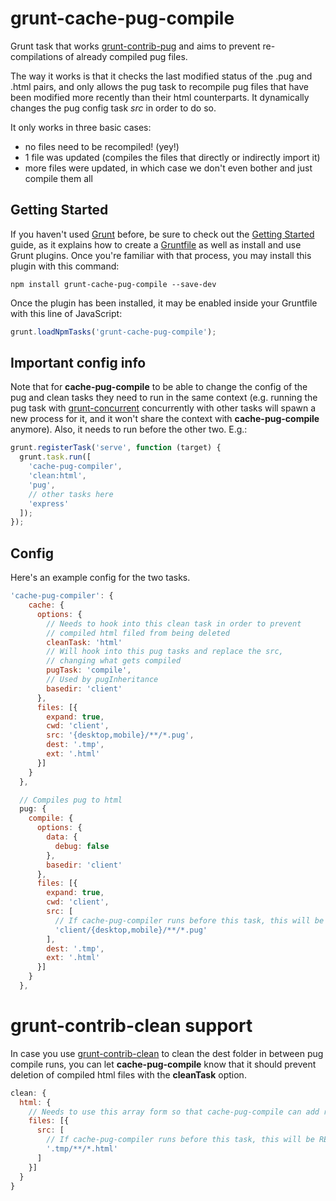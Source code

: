 # grunt-cache-pug-compile
Grunt task that works <a href="https://github.com/gruntjs/grunt-contrib-pug">grunt-contrib-pug</a> and aims to prevent re-compilations of already compiled pug files.

The way it works is that it checks the last modified status of the .pug and .html pairs, and only allows the pug task to recompile pug files that have been modified more recently than their html counterparts. It dynamically changes the pug config task <i>src</i> in order to do so.

 It only works in three basic cases:
 *  no files need to be recompiled! (yey!)
 *  1 file was updated (compiles the files that directly or indirectly import it)
 *  more files were updated, in which case we don't even bother and just compile them all

## Getting Started

If you haven't used [Grunt](http://gruntjs.com/) before, be sure to check out the [Getting Started](http://gruntjs.com/getting-started) guide, as it explains how to create a [Gruntfile](http://gruntjs.com/sample-gruntfile) as well as install and use Grunt plugins. Once you're familiar with that process, you may install this plugin with this command:

```shell
npm install grunt-cache-pug-compile --save-dev
```

Once the plugin has been installed, it may be enabled inside your Gruntfile with this line of JavaScript:

```js
grunt.loadNpmTasks('grunt-cache-pug-compile');
```

## Important config info

Note that for **cache-pug-compile** to be able to change the config of the pug and clean tasks they need to run in the same context (e.g. running the pug task with <a href="https://github.com/sindresorhus/grunt-concurrent">grunt-concurrent</a> concurrently with other tasks will spawn a new process for it, and it won't share the context with **cache-pug-compile** anymore). Also, it needs to run before the other two. E.g.:

```js
grunt.registerTask('serve', function (target) {
  grunt.task.run([
    'cache-pug-compiler',
    'clean:html',
    'pug',
    // other tasks here
    'express'
  ]);
});
```

## Config
Here's an example config for the two tasks.

```js
'cache-pug-compiler': {
    cache: {
      options: {
        // Needs to hook into this clean task in order to prevent
        // compiled html filed from being deleted
        cleanTask: 'html'
        // Will hook into this pug tasks and replace the src,
        // changing what gets compiled
        pugTask: 'compile',
        // Used by pugInheritance
        basedir: 'client'
      },
      files: [{
        expand: true,
        cwd: 'client',
        src: '{desktop,mobile}/**/*.pug',
        dest: '.tmp',
        ext: '.html'
      }]
    }
  },

  // Compiles pug to html
  pug: {
    compile: {
      options: {
        data: {
          debug: false
        },
        basedir: 'client'
      },
      files: [{
        expand: true,
        cwd: 'client',
        src: [
          // If cache-pug-compiler runs before this task, this will be REPLACED!
          'client/{desktop,mobile}/**/*.pug'
        ],
        dest: '.tmp',
        ext: '.html'
      }]
    }
  },
```

# grunt-contrib-clean support
In case you use <a href="https://github.com/gruntjs/grunt-contrib-clean">grunt-contrib-clean</a> to clean the dest folder in between pug compile runs, you can let **cache-pug-compile** know that it should prevent deletion of compiled html files with the **cleanTask** option.

```js
clean: {
  html: {
    // Needs to use this array form so that cache-pug-compile can add rules of what to delete
    files: [{
      src: [
        // If cache-pug-compiler runs before this task, this will be REPLACED!
        '.tmp/**/*.html'
      ]
    }]
  }
}
```
